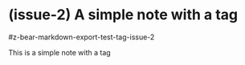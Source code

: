 # (issue-2) A simple note with a tag

#z-bear-markdown-export-test-tag-issue-2

This is a simple note with a tag
